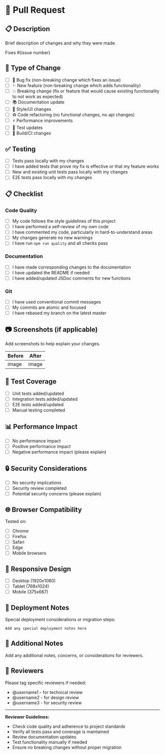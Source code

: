 # 🚀 Pull Request

## 📋 Description

Brief description of changes and why they were made.

Fixes #(issue number)

## 🔄 Type of Change

- [ ] 🐛 Bug fix (non-breaking change which fixes an issue)
- [ ] ✨ New feature (non-breaking change which adds functionality)
- [ ] 💥 Breaking change (fix or feature that would cause existing functionality to not work as expected)
- [ ] 📚 Documentation update
- [ ] 🎨 Style/UI changes
- [ ] ♻️ Code refactoring (no functional changes, no api changes)
- [ ] ⚡ Performance improvements
- [ ] 🧪 Test updates
- [ ] 🔧 Build/CI changes

## ✅ Testing

- [ ] Tests pass locally with my changes
- [ ] I have added tests that prove my fix is effective or that my feature works
- [ ] New and existing unit tests pass locally with my changes
- [ ] E2E tests pass locally with my changes

## 📋 Checklist

### Code Quality

- [ ] My code follows the style guidelines of this project
- [ ] I have performed a self-review of my own code
- [ ] I have commented my code, particularly in hard-to-understand areas
- [ ] My changes generate no new warnings
- [ ] I have run `npm run quality` and all checks pass

### Documentation

- [ ] I have made corresponding changes to the documentation
- [ ] I have updated the README if needed
- [ ] I have added/updated JSDoc comments for new functions

### Git

- [ ] I have used conventional commit messages
- [ ] My commits are atomic and focused
- [ ] I have rebased my branch on the latest master

## 📷 Screenshots (if applicable)

Add screenshots to help explain your changes.

| Before | After |
| ------ | ----- |
| image  | image |

## 🧪 Test Coverage

- [ ] Unit tests added/updated
- [ ] Integration tests added/updated
- [ ] E2E tests added/updated
- [ ] Manual testing completed

## 📊 Performance Impact

- [ ] No performance impact
- [ ] Positive performance impact
- [ ] Negative performance impact (please explain)

## 🔒 Security Considerations

- [ ] No security implications
- [ ] Security review completed
- [ ] Potential security concerns (please explain)

## 🌐 Browser Compatibility

Tested on:

- [ ] Chrome
- [ ] Firefox
- [ ] Safari
- [ ] Edge
- [ ] Mobile browsers

## 📱 Responsive Design

- [ ] Desktop (1920x1080)
- [ ] Tablet (768x1024)
- [ ] Mobile (375x667)

## 🚀 Deployment Notes

Special deployment considerations or migration steps:

```
Add any special deployment notes here
```

## 📝 Additional Notes

Add any additional notes, concerns, or considerations for reviewers.

## 👥 Reviewers

Please tag specific reviewers if needed:

- @username1 - for technical review
- @username2 - for design review
- @username3 - for security review

---

**Reviewer Guidelines:**

- Check code quality and adherence to project standards
- Verify all tests pass and coverage is maintained
- Review documentation updates
- Test functionality manually if needed
- Ensure no breaking changes without proper migration
